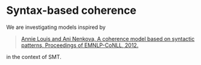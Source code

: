 # Syntax-based coherence

We are investigating models inspired by 

> [Annie Louis and Ani Nenkova, A coherence model based on syntactic patterns, Proceedings of EMNLP-CoNLL, 2012.](http://www.aclweb.org/anthology/D/D12/D12-1106.pdf)

in the context of SMT.


